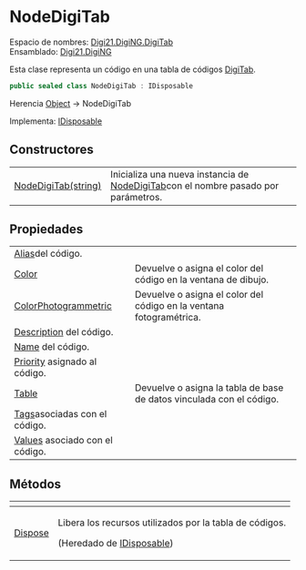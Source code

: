 # NodeDigiTab

Espacio de nombres: [Digi21.DigiNG.DigiTab](/digi3d-net/programacion/.net/referencia/digi21.diging/digi21.diging.digitab/)  
Ensamblado: [Digi21.DigiNG](/digi3d-net/programacion/.net/referencia/digi21.diging.plugin/digi21.diging/)

Esta clase representa un código en una tabla de códigos [DigiTab](/digi3d-net/programacion/.net/referencia/digi21.diging/digi21.diging.digitab/clases/digitab/).

```csharp
public sealed class NodeDigiTab : IDisposable
```

Herencia [Object](https://docs.microsoft.com/en-us/dotnet/api/system.object?view=net-5.0) → NodeDigiTab

Implementa: [IDisposable](https://docs.microsoft.com/en-us/dotnet/api/system.idisposable?view=net-5.0)

## Constructores

|  |  |
| :--- | :--- |
| [NodeDigiTab\(string\)](constructores.md) | Inicializa una nueva instancia de [NodeDigiTab](./)con el nombre pasado por parámetros. |

## Propiedades

|  |  |
| :--- | :--- |
| [Alias](/digi3d-net/programacion/.net/referencia/digi21.diging/digi21.diging.digitab/clases/nodedigitab/propiedades/alias.md)del código. |
| [Color](/digi3d-net/programacion/.net/referencia/digi21.diging/digi21.diging.entities/clases/entity/propiedades/color.md) | Devuelve o asigna el color del código en la ventana de dibujo. |
| [ColorPhotogrammetric](/digi3d-net/programacion/.net/referencia/digi21.diging/digi21.diging.digitab/clases/nodedigitab/propiedades/colorphotogrammetric.md) | Devuelve o asigna el color del código en la ventana fotogramétrica. |
| [Description](/digi3d-net/programacion/.net/referencia/digi21.diging/digi21.diging.digitab/clases/nodedigitab/propiedades/description.md) del código. |
| [Name](/digi3d-net/programacion/.net/referencia/digi21.diging/digi21.diging.entities/clases/code/propiedades/name.md) del código. |
| [Priority](/digi3d-net/programacion/.net/referencia/digi21.diging/digi21.diging.digitab/clases/nodedigitab/propiedades/priority.md) asignado al código. |
| [Table](/digi3d-net/programacion/.net/referencia/digi21.diging/digi21.diging.entities/clases/code/propiedades/table.md) | Devuelve o asigna la tabla de base de datos vinculada con el código. |
| [Tags](/digi3d-net/programacion/.net/referencia/digi21.diging/digi21.diging.digitab/clases/nodedigitab/propiedades/tags.md)asociadas con el código. |
| [Values](/digi3d-net/programacion/.net/referencia/digi21.diging/digi21.diging.digitab/clases/nodedigitab/propiedades/values.md) asociado con el código. |

## Métodos

<table>
  <thead>
    <tr>
      <th style="text-align:left"></th>
      <th style="text-align:left"></th>
    </tr>
  </thead>
  <tbody>
    <tr>
      <td style="text-align:left"><a href="https://docs.microsoft.com/en-us/dotnet/api/system.idisposable.dispose?view=net-5.0">Dispose</a>
      </td>
      <td style="text-align:left">
        <p>Libera los recursos utilizados por la tabla de c&#xF3;digos.</p>
        <p>(Heredado de <a href="https://docs.microsoft.com/en-us/dotnet/api/system.idisposable?view=net-5.0">IDisposable</a>)</p>
      </td>
    </tr>
  </tbody>
</table>

